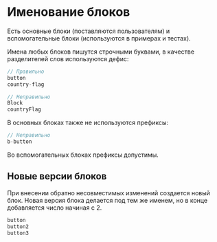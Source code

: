 Именование блоков
=================

Есть основные блоки (поставляются пользователям) и вспомогательные
блоки (используются в примерах и тестах).

Имена любых блоков пишутся строчными буквами,
в качестве разделителей слов используются дефис:


```js
// Правильно
button
country-flag

// Неправильно
Block
countryFlag
```

В основных блоках также не используются префиксы:
```js
// Неправильно
b-button
```

Во вспомогательных блоках префиксы допустимы.

## Новые версии блоков

При внесении обратно несовместимых изменений создается новый блок.
Новая версия блока делается под тем же именем, но в конце добавляется число начиная с 2.

```js
button
button2
button3
```

